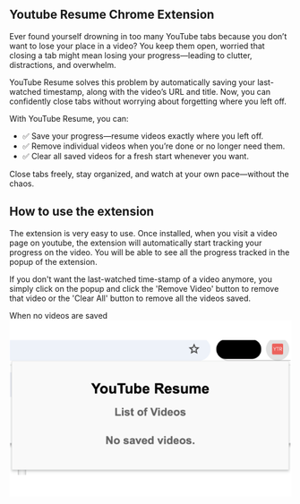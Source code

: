 ## Youtube Resume Chrome Extension

Ever found yourself drowning in too many YouTube tabs because you don’t want to lose your place in a video? You keep them open, worried that closing a tab might mean losing your progress—leading to clutter, distractions, and overwhelm.

YouTube Resume solves this problem by automatically saving your last-watched timestamp, along with the video’s URL and title. Now, you can confidently close tabs without worrying about forgetting where you left off.

With YouTube Resume, you can:
- ✅ Save your progress—resume videos exactly where you left off.
- ✅ Remove individual videos when you’re done or no longer need them.
- ✅ Clear all saved videos for a fresh start whenever you want.

Close tabs freely, stay organized, and watch at your own pace—without the chaos. 

## How to use the extension

The extension is very easy to use. Once installed, when you visit a video page on youtube, the extension will automatically start tracking your progress on the video. You will be able to see all the progress tracked in the popup of the extension. 

If you don't want the last-watched time-stamp of a video anymore, you simply click on the popup and click the 'Remove Video' button to remove that video or the 'Clear All' button to remove all the videos saved.

When no videos are saved
![no videos saved](/screenshots/resized-screenshot2.png)


